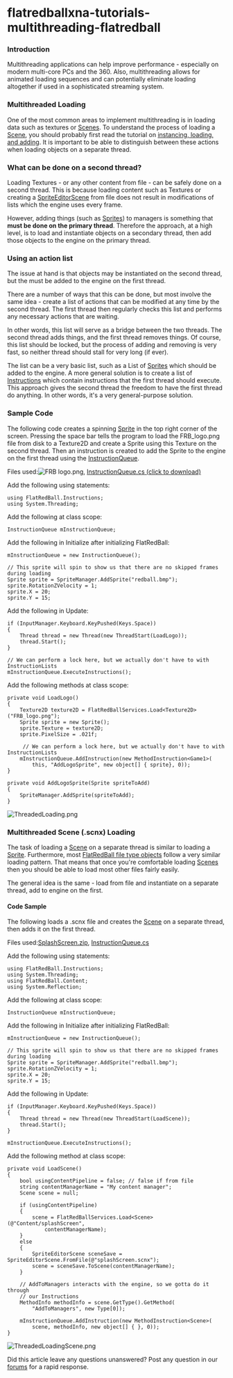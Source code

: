 # flatredballxna-tutorials-multithreading-flatredball

### Introduction

Multithreading applications can help improve performance - especially on modern multi-core PCs and the 360. Also, multithreading allows for animated loading sequences and can potentially eliminate loading altogether if used in a sophisticated streaming system.

### Multithreaded Loading

One of the most common areas to implement multithreading is in loading data such as textures or [Scenes](../frb/docs/index.php). To understand the process of loading a [Scene](../frb/docs/index.php), you should probably first read the tutorial on [instancing, loading, and adding](../frb/docs/index.php). It is important to be able to distinguish between these actions when loading objects on a separate thread.

### What can be done on a second thread?

Loading Textures - or any other content from file - can be safely done on a second thread. This is because loading content such as Textures or creating a [SpriteEditorScene](../frb/docs/index.php) from file does not result in modifications of lists which the engine uses every frame.

However, adding things (such as [Sprites](../frb/docs/index.php)) to managers is something that **must be done on the primary thread**. Therefore the approach, at a high level, is to load and instantiate objects on a secondary thread, then add those objects to the engine on the primary thread.

### Using an action list

The issue at hand is that objects may be instantiated on the second thread, but the must be added to the engine on the first thread.

There are a number of ways that this can be done, but most involve the same idea - create a list of actions that can be modified at any time by the second thread. The first thread then regularly checks this list and performs any necessary actions that are waiting.

In other words, this list will serve as a bridge between the two threads. The second thread adds things, and the first thread removes things. Of course, this list should be locked, but the process of adding and removing is very fast, so neither thread should stall for very long (if ever).

The list can be a very basic list, such as a List of [Sprites](../frb/docs/index.php) which should be added to the engine. A more general solution is to create a list of [Instructions](../frb/docs/index.php) which contain instructions that the first thread should execute. This approach gives the second thread the freedom to have the first thread do anything. In other words, it's a very general-purpose solution.

### Sample Code

The following code creates a spinning [Sprite](../frb/docs/index.php) in the top right corner of the screen. Pressing the space bar tells the program to load the FRB\_logo.png file from disk to a Texture2D and create a Sprite using this Texture on the second thread. Then an instruction is created to add the Sprite to the engine on the first thread using the [InstructionQueue](../frb/docs/images/8/88/InstructionQueue.cs).

Files used:![FRB logo.png](../media/migrated\_media-FRB\_logo.png), [InstructionQueue.cs (click to download)](../frb/docs/images/8/88/InstructionQueue.cs)

Add the following using statements:

```
using FlatRedBall.Instructions;
using System.Threading;
```

Add the following at class scope:

```
InstructionQueue mInstructionQueue;
```

Add the following in Initialize after initializing FlatRedBall:

```
mInstructionQueue = new InstructionQueue();

// This sprite will spin to show us that there are no skipped frames during loading
Sprite sprite = SpriteManager.AddSprite("redball.bmp");
sprite.RotationZVelocity = 1;
sprite.X = 20;
sprite.Y = 15;
```

Add the following in Update:

```
if (InputManager.Keyboard.KeyPushed(Keys.Space))
{
    Thread thread = new Thread(new ThreadStart(LoadLogo));
    thread.Start();
}

// We can perform a lock here, but we actually don't have to with InstructionLists
mInstructionQueue.ExecuteInstructions();
```

Add the following methods at class scope:

```
private void LoadLogo()
{
    Texture2D texture2D = FlatRedBallServices.Load<Texture2D>("FRB_logo.png");
    Sprite sprite = new Sprite();
    sprite.Texture = texture2D;
    sprite.PixelSize = .021f;

     // We can perform a lock here, but we actually don't have to with InstructionLists
    mInstructionQueue.AddInstruction(new MethodInstruction<Game1>(
        this, "AddLogoSprite", new object[] { sprite}, 0));
}

private void AddLogoSprite(Sprite spriteToAdd)
{
    SpriteManager.AddSprite(spriteToAdd);
}
```

![ThreadedLoading.png](../media/migrated\_media-ThreadedLoading.png)

### Multithreaded Scene (.scnx) Loading

The task of loading a [Scene](../frb/docs/index.php) on a separate thread is similar to loading a [Sprite](../frb/docs/index.php). Furthermore, most [FlatRedBall file type objects](../frb/docs/index.php) follow a very similar loading pattern. That means that once you're comfortable loading [Scenes](../frb/docs/index.php) then you should be able to load most other files fairly easily.

The general idea is the same - load from file and instantiate on a separate thread, add to engine on the first.

#### Code Sample

The following loads a .scnx file and creates the [Scene](../frb/docs/index.php) on a separate thread, then adds it on the first thread.

Files used:[SplashScreen.zip](../frb/docs/images/2/2e/SplashScreen.zip), [InstructionQueue.cs](../frb/docs/images/8/88/InstructionQueue.cs)

Add the following using statements:

```
using FlatRedBall.Instructions;
using System.Threading;
using FlatRedBall.Content;
using System.Reflection;
```

Add the following at class scope:

```
InstructionQueue mInstructionQueue;
```

Add the following in Initialize after initializing FlatRedBall:

```
mInstructionQueue = new InstructionQueue();

// This sprite will spin to show us that there are no skipped frames during loading
Sprite sprite = SpriteManager.AddSprite("redball.bmp");
sprite.RotationZVelocity = 1;
sprite.X = 20;
sprite.Y = 15;
```

Add the following in Update:

```
if (InputManager.Keyboard.KeyPushed(Keys.Space))
{
    Thread thread = new Thread(new ThreadStart(LoadScene));
    thread.Start();
}

mInstructionQueue.ExecuteInstructions();
```

Add the following method at class scope:

```
private void LoadScene()
{
    bool usingContentPipeline = false; // false if from file
    string contentManagerName = "My content manager";
    Scene scene = null;

    if (usingContentPipeline)
    {
        scene = FlatRedBallServices.Load<Scene>(@"Content/splashScreen",
            contentManagerName);
    }
    else
    {
        SpriteEditorScene sceneSave = SpriteEditorScene.FromFile(@"splashScreen.scnx");
        scene = sceneSave.ToScene(contentManagerName);
    }

    // AddToManagers interacts with the engine, so we gotta do it through
    // our Instructions
    MethodInfo methodInfo = scene.GetType().GetMethod(
        "AddToManagers", new Type[0]);

    mInstructionQueue.AddInstruction(new MethodInstruction<Scene>(
        scene, methodInfo, new object[] { }, 0));
}
```

![ThreadedLoadingScene.png](../media/migrated\_media-ThreadedLoadingScene.png)

Did this article leave any questions unanswered? Post any question in our [forums](../frb/forum.md) for a rapid response.
